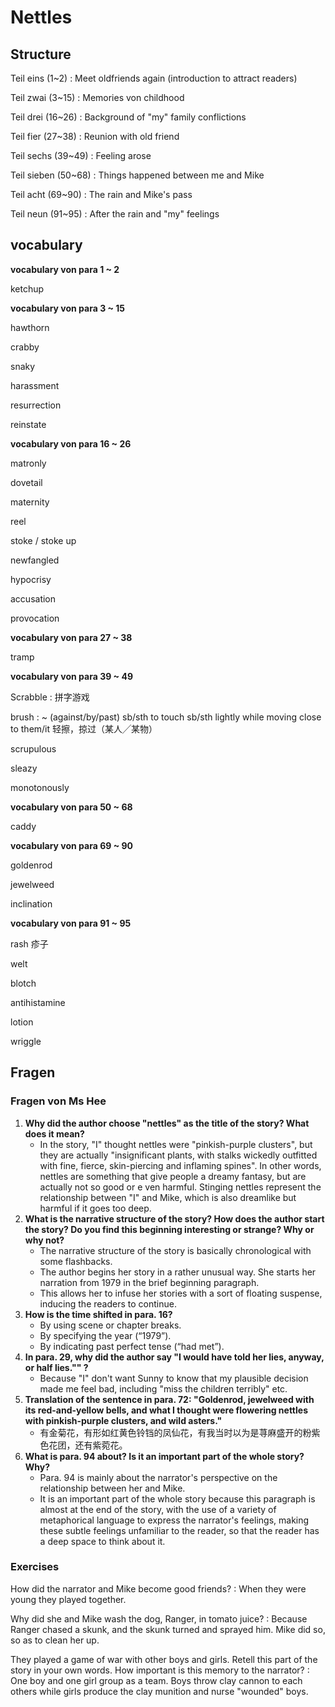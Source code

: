 # Nettles

## Structure

Teil eins (1~2)
: Meet oldfriends again (introduction to attract readers)

Teil zwai (3~15)
: Memories von childhood

Teil drei (16~26)
: Background of "my" family conflictions

Teil fier (27~38)
: Reunion with old friend

Teil sechs (39~49)
: Feeling arose

Teil sieben (50~68)
: Things happened between me and Mike

Teil acht (69~90)
: The rain and Mike's pass

Teil neun (91~95)
: After the rain and "my" feelings

## vocabulary

**vocabulary von para 1 ~ 2**

ketchup


**vocabulary von para 3 ~ 15**

hawthorn

crabby

snaky

harassment

resurrection

reinstate


**vocabulary von para 16 ~ 26**

matronly

dovetail

maternity

reel

stoke / stoke up

newfangled

hypocrisy

accusation

provocation


**vocabulary von para 27 ~ 38**

tramp


**vocabulary von para 39 ~ 49**

Scrabble
: 拼字游戏

brush
: ~ (against/by/past) sb/sth to touch sb/sth lightly while moving close to them/it 轻擦，掠过（某人╱某物）

scrupulous

sleazy

monotonously


**vocabulary von para 50 ~ 68**

caddy


**vocabulary von para 69 ~ 90**

goldenrod

jewelweed

inclination


**vocabulary von para 91 ~ 95**

rash 疹子

welt

blotch

antihistamine

lotion

wriggle

## Fragen

### Fragen von Ms Hee

1. __Why did the author choose "nettles" as the title of the story? What does it mean?__
   - In the story, "I" thought nettles were "pinkish-purple clusters", but they are actually "insignificant plants, with stalks wickedly outfitted with fine, fierce, skin-piercing and inflaming spines". In other words, nettles are something that give people a dreamy fantasy, but are actually not so good or e ven harmful. Stinging nettles represent the relationship between "I" and Mike, which is also dreamlike but harmful if it goes too deep.
2. __What is the narrative structure of the story? How does the author start the story? Do you find this beginning interesting or strange? Why or why not?__
   - The narrative structure of the story is basically chronological with some flashbacks.
   - The author begins her story in a rather unusual way. She starts her narration from 1979 in the brief beginning paragraph.
   - This allows her to infuse her stories with a sort of floating suspense, inducing the readers to continue.
3. __How is the time shifted in para. 16?__
   - By using scene or chapter breaks.
   - By specifying the year (“1979”).
   - By indicating past perfect tense (“had met”).
4. __In para. 29, why did the author say "I would have told her lies, anyway, or half lies."" ?__
   - Because "I" don't want Sunny to know that my plausible decision made me feel bad, including "miss the children terribly" etc.
5. __Translation of the sentence in para. 72: "Goldenrod, jewelweed with its red-and-yellow bells, and what I thought were flowering nettles with pinkish-purple clusters, and wild asters."__
   - 有金菊花，有形如红黄色铃铛的凤仙花，有我当时以为是荨麻盛开的粉紫色花团，还有紫菀花。
6. __What is para. 94 about? Is it an important part of the whole story? Why?__
   - Para. 94 is mainly about the narrator's perspective on the relationship between her and Mike.
   - It is an important part of the whole story because this paragraph is almost at the end of the story, with the use of a variety of metaphorical language to express the narrator's feelings, making these subtle feelings unfamiliar to the reader, so that the reader has a deep space to think about it.

### Exercises

How did the narrator and Mike become good friends?
: When they were young they played together.

Why did she and Mike wash the dog, Ranger, in tomato juice? 
: Because Ranger chased a skunk, and the skunk turned and sprayed him. Mike did so, so as to clean her up.

They played a game of war with other boys and girls. Retell this part of the story in your own words. How important is this memory to the narrator?
: One boy and one girl group as a team. Boys throw clay cannon to each others while girls produce the clay munition and nurse "wounded" boys.
